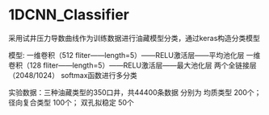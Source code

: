 # 1DCNN_Classifier
采用试井压力导数曲线作为训练数据进行油藏模型分类，通过keras构造分类模型

模型: 一维卷积（512 fliter——length=5）——RELU激活层——平均池化层
      一维卷积（128 fliter——length=5）——RELU激活层——最大池化层
      两个全链接层（2048/1024）
      softmax函数进行多分类
     
实验数据：三种油藏类型的350口井，共44400条数据
         分别为 均质类型 200个；
         径向复合类型 100个；
         双孔拟稳定 50个

